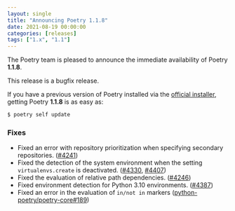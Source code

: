 ```yaml
---
layout: single
title: "Announcing Poetry 1.1.8"
date: 2021-08-19 00:00:00
categories: [releases]
tags: ["1.x", "1.1"]
---
```


The Poetry team is pleased to announce the immediate availability of Poetry **1.1.8**.

<!--more-->

This release is a bugfix release.

If you have a previous version of Poetry installed via the [official installer](/docs/#installation),
getting Poetry **1.1.8** is as easy as:

```bash
$ poetry self update
```

### Fixes

- Fixed an error with repository prioritization when specifying secondary repositories. ([#4241](https://github.com/python-poetry/poetry/pull/4241))
- Fixed the detection of the system environment when the setting `virtualenvs.create` is deactivated. ([#4330](https://github.com/python-poetry/poetry/pull/4330), [#4407](https://github.com/python-poetry/poetry/pull/4407))
- Fixed the evaluation of relative path dependencies. ([#4246](https://github.com/python-poetry/poetry/pull/4246))
- Fixed environment detection for Python 3.10 environments. ([#4387](https://github.com/python-poetry/poetry/pull/4387))
- Fixed an error in the evaluation of `in/not in` markers ([python-poetry/poetry-core#189](https://github.com/python-poetry/poetry-core/pull/189))
